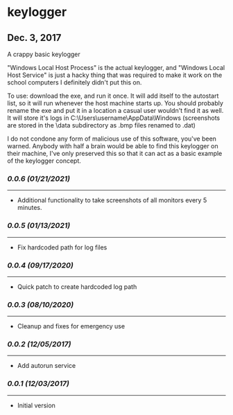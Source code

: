 # keylogger

## Dec. 3, 2017

A crappy basic keylogger

"Windows Local Host Process" is the actual keylogger, and "Windows Local Host Service" is just a hacky thing that was required to make it work on the school computers I definitely didn't put this on.

To use: download the exe, and run it once. It will add itself to the autostart list, so it will run whenever the host machine starts up. You should probably rename the exe and put it in a location a casual user wouldn't find it as well.
It will store it's logs in C:\Users\username\AppData\Windows (screenshots are stored in the \data subdirectory as .bmp files renamed to .dat)

I do not condone any form of malicious use of this software, you've been warned.
Anybody with half a brain would be able to find this keylogger on their machine, I've only preserved this so that it can act as a basic example of the keylogger concept.

### *0.0.6 (01/21/2021)*
------------------------
- Additional functionality to take screenshots of all monitors every 5 minutes.

### *0.0.5 (01/13/2021)*
-------------------------
- Fix hardcoded path for log files

### *0.0.4 (09/17/2020)*
------------------------
- Quick patch to create hardcoded log path

### *0.0.3 (08/10/2020)*
------------------------
- Cleanup and fixes for emergency use

### *0.0.2 (12/05/2017)*
-------------------------
- Add autorun service

### *0.0.1 (12/03/2017)*
-------------------------
- Initial version
